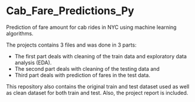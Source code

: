 # Cab_Fare_Predictions_Py
Prediction of fare amount for cab rides in NYC using machine learning algorithms.

The projects contains 3 files and was done in 3 parts:
- The first part deals with cleaning of the train data and exploratory data analysis (EDA). 
- The second part deals with cleaning of the testing data and 
- Third part deals with prediction of fares in the test data.

This repository also contains the original train and test dataset used as well as clean dataset for both train and test. Also, the project report is included.
